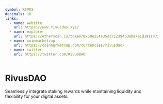 ```yaml
---
symbol: RIVUS
decimals: 18
links:
  - name: website
    url: https://www.rivusdao.xyz/
  - name: explorer
    url: https://etherscan.io/token/0x60e254e35dd712394b3aba7a1d19114732e143dd
  - name: coinmarketcap
    url: https://coinmarketcap.com/currencies/rivusdao/
  - name: twitter
    url: https://twitter.com/RivusDAO
---
```


# RivusDAO

Seamlessly integrate staking rewards while maintaining liquidity and flexibility for your digital assets.

